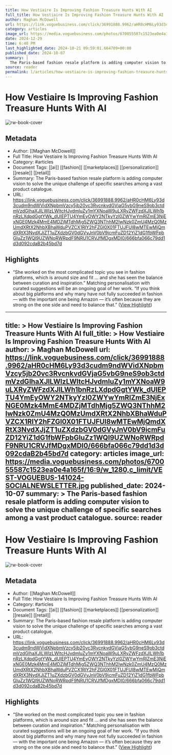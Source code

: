 ```yaml
---
title: How Vestiaire Is Improving Fashion Treasure Hunts With AI
full_title: How Vestiaire Is Improving Fashion Treasure Hunts With AI
author: Maghan McDowell
url: https://link.voguebusiness.com/click/36991888.9962/aHR0cHM6Ly93d3cudm9ndWVidXNpbmVzcy5jb20vc3RvcnkvdGVjaG5vbG9neS9ob3ctdmVzdGlhaXJlLWlzLWltcHJvdmluZy1mYXNoaW9uLXRyZWFzdXJlLWh1bnRzLXdpdGgtYWk_dUlEPTU4YmEyOWY2NTkyYzI0ZWYwYmRlZmE3NjExNGE0Mzk4MmE4MDZjMTdhMjg5ZWQ3NThhM2IwNzk0ZmU4MzQ0MzUmdXRtX2NhbXBhaWduPVZCX1RlY2hFZGl0X01FTUJFUl8wMTEwMjQmdXRtX3NvdXJjZT1uZXdzbGV0dGVyJnV0bV9icmFuZD12YiZ1dG1fbWFpbGluZz1WQl9UZWNoRWRpdF9NRU1CRVJfMDgxMDI0/666bfa066c79dd1d3d092cdaB2b45bd7d
category: articles
image_url: https://media.voguebusiness.com/photos/670055587c1523ea0e4a165f/16:9/w_1280,c_limit/VEST-VOGUEBUS-141024-SOCIALNEWSLETTER.jpg
date: 2024-12-29
time: 6:40 PM
last_highlighted_date: 2024-10-21 09:59:01.664709+00:00
published_date: 2024-10-07
summary: |
  The Paris-based fashion resale platform is adding computer vision to solve the unique challenge of specific searches among a vast product catalogue.
source: reader
permalink: l/articles/how-vestiaire-is-improving-fashion-treasure-hunts-with-ai
---
```

# How Vestiaire Is Improving Fashion Treasure Hunts With AI

![rw-book-cover](https://media.voguebusiness.com/photos/670055587c1523ea0e4a165f/16:9/w_1280,c_limit/VEST-VOGUEBUS-141024-SOCIALNEWSLETTER.jpg)

## Metadata
- Author: [[Maghan McDowell]]
- Full Title: How Vestiaire Is Improving Fashion Treasure Hunts With AI
- Category: #articles
- Document Tags: [[ai]] [[fashion]] [[marketplaces]] [[personalization]] [[resale]] [[retail]] 
- Summary: The Paris-based fashion resale platform is adding computer vision to solve the unique challenge of specific searches among a vast product catalogue.
- URL: https://link.voguebusiness.com/click/36991888.9962/aHR0cHM6Ly93d3cudm9ndWVidXNpbmVzcy5jb20vc3RvcnkvdGVjaG5vbG9neS9ob3ctdmVzdGlhaXJlLWlzLWltcHJvdmluZy1mYXNoaW9uLXRyZWFzdXJlLWh1bnRzLXdpdGgtYWk_dUlEPTU4YmEyOWY2NTkyYzI0ZWYwYmRlZmE3NjExNGE0Mzk4MmE4MDZjMTdhMjg5ZWQ3NThhM2IwNzk0ZmU4MzQ0MzUmdXRtX2NhbXBhaWduPVZCX1RlY2hFZGl0X01FTUJFUl8wMTEwMjQmdXRtX3NvdXJjZT1uZXdzbGV0dGVyJnV0bV9icmFuZD12YiZ1dG1fbWFpbGluZz1WQl9UZWNoRWRpdF9NRU1CRVJfMDgxMDI0/666bfa066c79dd1d3d092cdaB2b45bd7d

## Highlights
- “She worked on the most complicated topic you see in fashion platforms, which is around size and fit … and she has seen the balance between curation and inspiration.” Matching personalisation with curated suggestions will be an ongoing goal of her work. “If you think about big platforms and why many have not fully succeeded in fashion — with the important one being Amazon — it’s often because they are strong on the one side and need to balance that.” ([View Highlight](https://read.readwise.io/read/01jaq864k6q0vnn6y82axmgwsd))


---
title: >
  How Vestiaire Is Improving Fashion Treasure Hunts With AI
full_title: >
  How Vestiaire Is Improving Fashion Treasure Hunts With AI
author: >
  Maghan McDowell
url: https://link.voguebusiness.com/click/36991888.9962/aHR0cHM6Ly93d3cudm9ndWVidXNpbmVzcy5jb20vc3RvcnkvdGVjaG5vbG9neS9ob3ctdmVzdGlhaXJlLWlzLWltcHJvdmluZy1mYXNoaW9uLXRyZWFzdXJlLWh1bnRzLXdpdGgtYWk_dUlEPTU4YmEyOWY2NTkyYzI0ZWYwYmRlZmE3NjExNGE0Mzk4MmE4MDZjMTdhMjg5ZWQ3NThhM2IwNzk0ZmU4MzQ0MzUmdXRtX2NhbXBhaWduPVZCX1RlY2hFZGl0X01FTUJFUl8wMTEwMjQmdXRtX3NvdXJjZT1uZXdzbGV0dGVyJnV0bV9icmFuZD12YiZ1dG1fbWFpbGluZz1WQl9UZWNoRWRpdF9NRU1CRVJfMDgxMDI0/666bfa066c79dd1d3d092cdaB2b45bd7d
category: articles
image_url: https://media.voguebusiness.com/photos/670055587c1523ea0e4a165f/16:9/w_1280,c_limit/VEST-VOGUEBUS-141024-SOCIALNEWSLETTER.jpg
published_date: 2024-10-07
summary: >
  The Paris-based fashion resale platform is adding computer vision to solve the unique challenge of specific searches among a vast product catalogue.
source: reader
---
# How Vestiaire Is Improving Fashion Treasure Hunts With AI

![rw-book-cover](https://media.voguebusiness.com/photos/670055587c1523ea0e4a165f/16:9/w_1280,c_limit/VEST-VOGUEBUS-141024-SOCIALNEWSLETTER.jpg)

## Metadata
- Author: [[Maghan McDowell]]
- Full Title: How Vestiaire Is Improving Fashion Treasure Hunts With AI
- Category: #articles
- Document Tags: [[ai]] [[fashion]] [[marketplaces]] [[personalization]] [[resale]] [[retail]] 
- Summary: The Paris-based fashion resale platform is adding computer vision to solve the unique challenge of specific searches among a vast product catalogue.
- URL: https://link.voguebusiness.com/click/36991888.9962/aHR0cHM6Ly93d3cudm9ndWVidXNpbmVzcy5jb20vc3RvcnkvdGVjaG5vbG9neS9ob3ctdmVzdGlhaXJlLWlzLWltcHJvdmluZy1mYXNoaW9uLXRyZWFzdXJlLWh1bnRzLXdpdGgtYWk_dUlEPTU4YmEyOWY2NTkyYzI0ZWYwYmRlZmE3NjExNGE0Mzk4MmE4MDZjMTdhMjg5ZWQ3NThhM2IwNzk0ZmU4MzQ0MzUmdXRtX2NhbXBhaWduPVZCX1RlY2hFZGl0X01FTUJFUl8wMTEwMjQmdXRtX3NvdXJjZT1uZXdzbGV0dGVyJnV0bV9icmFuZD12YiZ1dG1fbWFpbGluZz1WQl9UZWNoRWRpdF9NRU1CRVJfMDgxMDI0/666bfa066c79dd1d3d092cdaB2b45bd7d

## Highlights
- “She worked on the most complicated topic you see in fashion platforms, which is around size and fit … and she has seen the balance between curation and inspiration.” Matching personalisation with curated suggestions will be an ongoing goal of her work. “If you think about big platforms and why many have not fully succeeded in fashion — with the important one being Amazon — it’s often because they are strong on the one side and need to balance that.” ([View Highlight](https://read.readwise.io/read/01jaq864k6q0vnn6y82axmgwsd))


